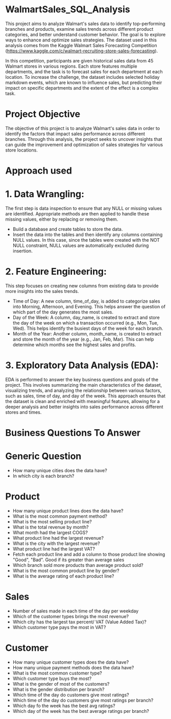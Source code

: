 # WalmartSales_SQL_Analysis

This project aims to analyze Walmart's sales data to identify top-performing branches and products, examine sales trends across different product categories, and better understand customer behavior. The goal is to explore ways to enhance and optimize sales strategies. The dataset used in this analysis comes from the Kaggle Walmart Sales Forecasting Competition (https://www.kaggle.com/c/walmart-recruiting-store-sales-forecasting).

In this competition, participants are given historical sales data from 45 Walmart stores in various regions. Each store features multiple departments, and the task is to forecast sales for each department at each location. To increase the challenge, the dataset includes selected holiday markdown events, which are known to influence sales, but predicting their impact on specific departments and the extent of the effect is a complex task.

# Project Objective
The objective of this project is to analyze Walmart's sales data in order to identify the factors that impact sales performance across different branches. Through this analysis, the project seeks to uncover insights that can guide the improvement and optimization of sales strategies for various store locations.

# Approach used

# 1. Data Wrangling:
The first step is data inspection to ensure that any NULL or missing values are identified. Appropriate methods are then applied to handle these missing values, either by replacing or removing them.
- Build a database and create tables to store the data.
- Insert the data into the tables and then identify any columns containing NULL values. In this case, since the tables were created with the NOT NULL constraint, NULL values are automatically excluded during insertion.
# 2. Feature Engineering:
This step focuses on creating new columns from existing data to provide more insights into the sales trends.
- Time of Day: A new column, time_of_day, is added to categorize sales into Morning, Afternoon, and Evening. This helps answer the question of which part of the day generates the most sales.
- Day of the Week: A column, day_name, is created to extract and store the day of the week on which a transaction occurred (e.g., Mon, Tue, Wed). This helps identify the busiest days of the week for each branch.
- Month of the Year: Another column, month_name, is created to extract and store the month of the year (e.g., Jan, Feb, Mar). This can help determine which months see the highest sales and profits.
# 3. Exploratory Data Analysis (EDA):
EDA is performed to answer the key business questions and goals of the project. This involves summarizing the main characteristics of the dataset, visualizing trends, and analyzing the relationship between various factors, such as sales, time of day, and day of the week.
This approach ensures that the dataset is clean and enriched with meaningful features, allowing for a deeper analysis and better insights into sales performance across different stores and times.

# Business Questions To Answer

# Generic Question

- How many unique cities does the data have?
- In which city is each branch?

# Product

- How many unique product lines does the data have?
- What is the most common payment method?
- What is the most selling product line?
- What is the total revenue by month?
- What month had the largest COGS?
- What product line had the largest revenue?
- What is the city with the largest revenue?
- What product line had the largest VAT?
- Fetch each product line and add a column to those product line showing "Good", "Bad". Good if its greater than average sales
- Which branch sold more products than average product sold?
- What is the most common product line by gender?
- What is the average rating of each product line?

# Sales

- Number of sales made in each time of the day per weekday
- Which of the customer types brings the most revenue?
- Which city has the largest tax percent/ VAT (Value Added Tax)?
- Which customer type pays the most in VAT?

# Customer

- How many unique customer types does the data have?
- How many unique payment methods does the data have?
- What is the most common customer type?
- Which customer type buys the most?
- What is the gender of most of the customers?
- What is the gender distribution per branch?
- Which time of the day do customers give most ratings?
- Which time of the day do customers give most ratings per branch?
- Which day fo the week has the best avg ratings?
- Which day of the week has the best average ratings per branch?
